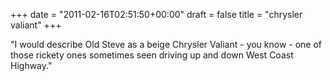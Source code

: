 +++
date = "2011-02-16T02:51:50+00:00"
draft = false
title = "chrysler valiant"
+++
<p>"I would describe Old Steve as a beige Chrysler Valiant - you know - one of those rickety ones sometimes seen driving up and down West Coast Highway."</p> 
